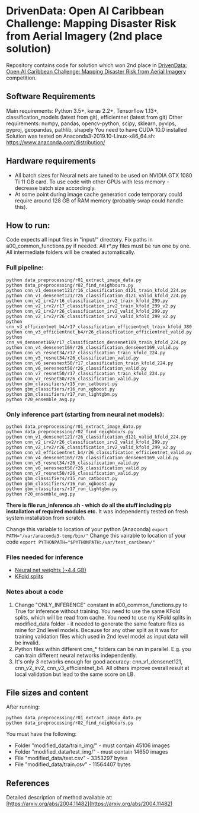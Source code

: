 # DrivenData: Open AI Caribbean Challenge: Mapping Disaster Risk from Aerial Imagery  (2nd place solution)

Repository contains code for solution which won 2nd place in [DrivenData: Open AI Caribbean Challenge: Mapping Disaster Risk from Aerial Imagery](https://www.drivendata.org/competitions/58/disaster-response-roof-type/) competition.

## Software Requirements

Main requirements: Python 3.5+, keras 2.2+, Tensorflow 1.13+, classification_models (latest from git), efficientnet (latest from git)
Other requirements: numpy, pandas, opencv-python, scipy, sklearn, pyvips, pyproj, geopandas, pathlib, shapely
You need to have CUDA 10.0 installed
Solution was tested on Anaconda3-2019.10-Linux-x86_64.sh: https://www.anaconda.com/distribution/

## Hardware requirements

* All batch sizes for Neural nets are tuned to be used on NVIDIA GTX 1080 Ti 11 GB card. To use code with other GPUs with less memory - decrease batch size accordingly.
* At some point during image cache generation code temporary could require around 128 GB of RAM memory (probably swap could handle this).

## How to run:

Code expects all input files in "input/" directory. Fix paths in a00_common_functions.py if needed.
All r*.py files must be run one by one. All intermediate folders will be created automatically.

### Full pipeline:
```
python data_preprocessing/r01_extract_image_data.py
python data_preprocessing/r02_find_neighbours.py
python cnn_v1_densenet121/r16_classification_d121_train_kfold_224.py
python cnn_v1_densenet121/r26_classification_d121_valid_kfold_224.py
python cnn_v2_irv2/r16_classification_irv2_train_kfold_299.py
python cnn_v2_irv2/r17_classification_irv2_train_kfold_299_v2.py
python cnn_v2_irv2/r26_classification_irv2_valid_kfold_299.py
python cnn_v2_irv2/r26_classification_irv2_valid_kfold_299_v2.py
python cnn_v3_efficientnet_b4/r17_classification_efficientnet_train_kfold_380.py
python cnn_v3_efficientnet_b4/r26_classification_efficientnet_valid.py
python cnn_v4_densenet169/r17_classification_densenet169_train_kfold_224.py
python cnn_v4_densenet169/r26_classification_densenet169_valid.py
python cnn_v5_resnet34/r17_classification_train_kfold_224.py
python cnn_v5_resnet34/r26_classification_valid.py
python cnn_v6_seresnext50/r17_classification_train_kfold_224.py
python cnn_v6_seresnext50/r26_classification_valid.py
python cnn_v7_resnet50/r17_classification_train_kfold_224.py
python cnn_v7_resnet50/r26_classification_valid.py
python gbm_classifiers/r15_run_catboost.py
python gbm_classifiers/r16_run_xgboost.py
python gbm_classifiers/r17_run_lightgbm.py
python r20_ensemble_avg.py
```

### Only inference part (starting from neural net models):
```
python data_preprocessing/r01_extract_image_data.py
python data_preprocessing/r02_find_neighbours.py
python cnn_v1_densenet121/r26_classification_d121_valid_kfold_224.py
python cnn_v2_irv2/r26_classification_irv2_valid_kfold_299.py
python cnn_v2_irv2/r26_classification_irv2_valid_kfold_299_v2.py
python cnn_v3_efficientnet_b4/r26_classification_efficientnet_valid.py
python cnn_v4_densenet169/r26_classification_densenet169_valid.py
python cnn_v5_resnet34/r26_classification_valid.py
python cnn_v6_seresnext50/r26_classification_valid.py
python cnn_v7_resnet50/r26_classification_valid.py
python gbm_classifiers/r15_run_catboost.py
python gbm_classifiers/r16_run_xgboost.py
python gbm_classifiers/r17_run_lightgbm.py
python r20_ensemble_avg.py
```

**There is file run_inference.sh - which do all the stuff including pip installation of required modules etc.** It was independently tested on fresh system installation from scratch.

Change this variable to location of your python (Anaconda)
`export PATH="/var/anaconda3-temp/bin/"`
Change this vairable to location of your code
`export PYTHONPATH="$PYTHONPATH:/var/test_caribean/"`

### Files needed for inference

* [Neural net weights (~4.4 GB)](https://github.com/ZFTurbo/DrivenData-Open-AI-Caribbean-Challenge-2nd-place-solution/releases)
* [KFold splits](https://github.com/ZFTurbo/DrivenData-Open-AI-Caribbean-Challenge-2nd-place-solution/releases)

### Notes about a code

1) Change "ONLY_INFERENCE" constant in a00_common_functions.py to True for inference without training. You need to use the same
KFold splits, which will be read from cache. You need to use my KFold splits in modified_data folder - it needed to generate
the same feature files as mine for 2nd level models. Because for any other split as it was for training validation files which used in 2nd level model
as input data will be invalid.
2) Python files within different cnn_* folders can be run in parallel. E.g. you can train different neural networks independently.
3) It's only 3 networks enough for good accuracy: cnn_v1_densenet121, cnn_v2_irv2, cnn_v3_efficientnet_b4. All others improve overall result at local validation but lead to the same score on LB.

## File sizes and content
After running:
```
python data_preprocessing/r01_extract_image_data.py
python data_preprocessing/r02_find_neighbours.py
```

You must have the following:
* Folder "modified_data/train_img/" - must contain 45106 images
* Folder "modified_data/test_img/" - must contain 14650 images
* File "modified_data/test.csv" - 3353297 bytes
* File "modified_data/train.csv" - 11564407 bytes

## References

Detailed description of method available at: [https://arxiv.org/abs/2004.11482](https://arxiv.org/abs/2004.11482)
